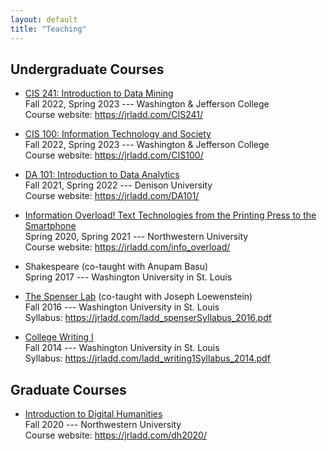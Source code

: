 ```yaml
---
layout: default
title: "Teaching"
---
```


## Undergraduate Courses

- [CIS 241: Introduction to Data Mining](https://jrladd.com/CIS241/)  
Fall 2022, Spring 2023 --- Washington & Jefferson College  
Course website: <https://jrladd.com/CIS241/>

- [CIS 100: Information Technology and Society](https://jrladd.com/CIS100/)  
Fall 2022, Spring 2023 --- Washington & Jefferson College  
Course website: <https://jrladd.com/CIS100/>

- [DA 101: Introduction to Data Analytics](https://jrladd.com/DA101/)  
Fall 2021, Spring 2022 --- Denison University  
Course website: <https://jrladd.com/DA101/>

- [Information Overload! Text Technologies from the Printing Press to the Smartphone](https://jrladd.com/info_overload/)  
Spring 2020, Spring 2021 --- Northwestern University  
Course website: <https://jrladd.com/info_overload/>

- Shakespeare (co-taught with Anupam Basu)  
Spring 2017 --- Washington University in St. Louis

- [The Spenser Lab](https://jrladd.com/ladd_spenserSyllabus_2016.pdf) (co-taught with Joseph Loewenstein)  
Fall 2016 --- Washington University in St. Louis  
Syllabus: <https://jrladd.com/ladd_spenserSyllabus_2016.pdf>

- [College Writing I](https://jrladd.com/ladd_writing1Syllabus_2014.pdf)  
Fall 2014 --- Washington University in St. Louis  
Syllabus: <https://jrladd.com/ladd_writing1Syllabus_2014.pdf>

## Graduate Courses

- [Introduction to Digital Humanities](https://jrladd.com/dh2020/)  
Fall 2020 --- Northwestern University  
Course website: <https://jrladd.com/dh2020/>
